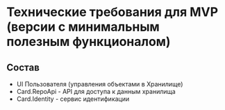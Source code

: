 # Технические требования для MVP (версии с минимальным полезным функционалом)

## Состав

- UI Пользователя (управления объектами в Хранилище)
- Card.RepoApi - API для доступа к данным хранилища
- Card.Identity - сервис идентификации 
